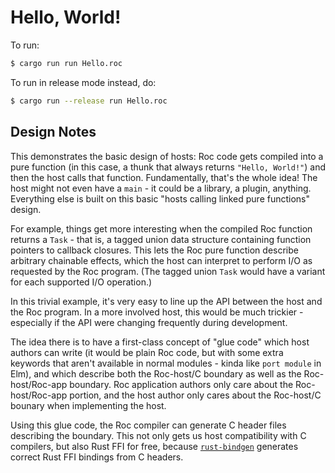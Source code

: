 # Hello, World!

To run:

```bash
$ cargo run run Hello.roc
```

To run in release mode instead, do:

```bash
$ cargo run --release run Hello.roc
```

## Design Notes

This demonstrates the basic design of hosts: Roc code gets compiled into a pure 
function (in this case, a thunk that always returns `"Hello, World!"`) and
then the host calls that function. Fundamentally, that's the whole idea! The host
might not even have a `main` - it could be a library, a plugin, anything.
Everything else is built on this basic "hosts calling linked pure functions" design.

For example, things get more interesting when the compiled Roc function returns
a `Task` - that is, a tagged union data structure containing function pointers 
to callback closures. This lets the Roc pure function describe arbitrary 
chainable effects, which the host can interpret to perform I/O as requested by 
the Roc program.  (The tagged union `Task` would have a variant for each supported 
I/O operation.)

In this trivial example, it's very easy to line up the API between the host and
the Roc program. In a more involved host, this would be much trickier - especially
if the API were changing frequently during development.

The idea there is to have a first-class concept of "glue code" which host authors
can write (it would be plain Roc code, but with some extra keywords that aren't
available in normal modules - kinda like `port module` in Elm), and which
describe both the Roc-host/C boundary as well as the Roc-host/Roc-app boundary.
Roc application authors only care about the Roc-host/Roc-app portion, and the
host author only cares about the Roc-host/C bounary when implementing the host.

Using this glue code, the Roc compiler can generate C header files describing the
boundary. This not only gets us host compatibility with C compilers, but also 
Rust FFI for free, because [`rust-bindgen`](https://github.com/rust-lang/rust-bindgen) 
generates correct Rust FFI bindings from C headers.

